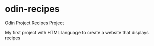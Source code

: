 # odin-recipes
Odin Project Recipes Project

My first project with HTML language to create a website that displays recipes
